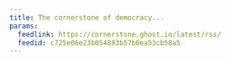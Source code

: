 ```yaml
---
title: The cornerstone of democracy...
params:
  feedlink: https://cornerstone.ghost.io/latest/rss/
  feedid: c725e06e23b054893b57b6ea53cb58a5
---
```

